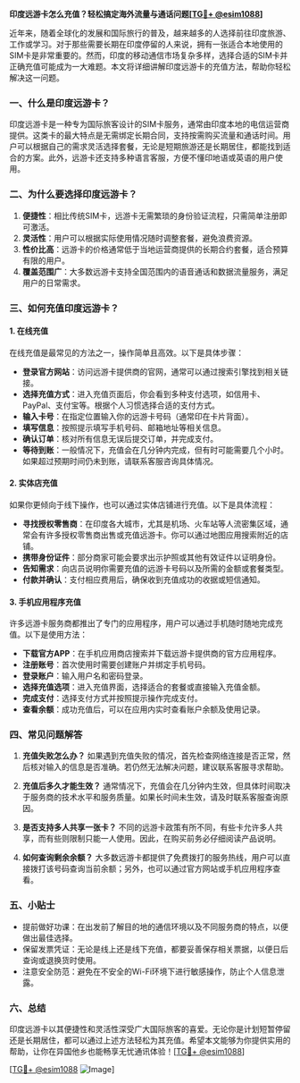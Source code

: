 **印度远游卡怎么充值？轻松搞定海外流量与通话问题[[TG💪+ @esim1088](https://t.me/s/esim1088)]**

近年来，随着全球化的发展和国际旅行的普及，越来越多的人选择前往印度旅游、工作或学习。对于那些需要长期在印度停留的人来说，拥有一张适合本地使用的SIM卡是非常重要的。然而，印度的移动通信市场复杂多样，选择合适的SIM卡并正确充值可能成为一大难题。本文将详细讲解印度远游卡的充值方法，帮助你轻松解决这一问题。

### 一、什么是印度远游卡？

印度远游卡是一种专为国际旅客设计的SIM卡服务，通常由印度本地的电信运营商提供。这类卡的最大特点是无需绑定长期合同，支持按需购买流量和通话时间。用户可以根据自己的需求灵活选择套餐，无论是短期旅游还是长期居住，都能找到适合的方案。此外，远游卡还支持多种语言客服，方便不懂印地语或英语的用户使用。

### 二、为什么要选择印度远游卡？

1. **便捷性**：相比传统SIM卡，远游卡无需繁琐的身份验证流程，只需简单注册即可激活。
2. **灵活性**：用户可以根据实际使用情况随时调整套餐，避免浪费资源。
3. **性价比高**：远游卡的价格通常低于当地运营商提供的长期合约套餐，适合预算有限的用户。
4. **覆盖范围广**：大多数远游卡支持全国范围内的语音通话和数据流量服务，满足用户的日常需求。

### 三、如何充值印度远游卡？

#### 1. 在线充值

在线充值是最常见的方法之一，操作简单且高效。以下是具体步骤：

- **登录官方网站**：访问远游卡提供商的官网，通常可以通过搜索引擎找到相关链接。
- **选择充值方式**：进入充值页面后，你会看到多种支付选项，如信用卡、PayPal、支付宝等。根据个人习惯选择合适的支付方式。
- **输入卡号**：在指定位置输入你的远游卡号码（通常印在卡片背面）。
- **填写信息**：按照提示填写手机号码、邮箱地址等相关信息。
- **确认订单**：核对所有信息无误后提交订单，并完成支付。
- **等待到账**：一般情况下，充值会在几分钟内完成，但有时可能需要几个小时。如果超过预期时间仍未到账，请联系客服咨询具体情况。

#### 2. 实体店充值

如果你更倾向于线下操作，也可以通过实体店铺进行充值。以下是具体流程：

- **寻找授权零售商**：在印度各大城市，尤其是机场、火车站等人流密集区域，通常会有许多授权零售商出售或充值远游卡。你可以通过地图应用搜索附近的店铺。
- **携带身份证件**：部分商家可能会要求出示护照或其他有效证件以证明身份。
- **告知需求**：向店员说明你需要充值的远游卡号码以及所需的金额或套餐类型。
- **付款并确认**：支付相应费用后，确保收到充值成功的收据或短信通知。

#### 3. 手机应用程序充值

许多远游卡服务商都推出了专门的应用程序，用户可以通过手机随时随地完成充值。以下是使用方法：

- **下载官方APP**：在手机应用商店搜索并下载远游卡提供商的官方应用程序。
- **注册账号**：首次使用时需要创建账户并绑定手机号码。
- **登录账户**：输入用户名和密码登录。
- **选择充值选项**：进入充值界面，选择适合的套餐或直接输入充值金额。
- **完成支付**：选择支付方式并按照提示操作完成支付。
- **查看余额**：成功充值后，可以在应用内实时查看账户余额及使用记录。

### 四、常见问题解答

1. **充值失败怎么办？**
   如果遇到充值失败的情况，首先检查网络连接是否正常，然后核对输入的信息是否准确。若仍然无法解决问题，建议联系客服寻求帮助。

2. **充值后多久才能生效？**
   通常情况下，充值会在几分钟内生效，但具体时间取决于服务商的技术水平和服务质量。如果长时间未生效，请及时联系客服查询原因。

3. **是否支持多人共享一张卡？**
   不同的远游卡政策有所不同，有些卡允许多人共享，而有些则限制只能一人使用。因此，在购买前务必仔细阅读产品说明。

4. **如何查询剩余余额？**
   大多数远游卡都提供了免费拨打的服务热线，用户可以直接拨打该号码查询当前余额；另外，也可以通过官方网站或手机应用程序查看。

### 五、小贴士

- 提前做好功课：在出发前了解目的地的通信环境以及不同服务商的特点，以便做出最佳选择。
- 保留发票凭证：无论是线上还是线下充值，都要妥善保存相关票据，以便日后查询或退换货时使用。
- 注意安全防范：避免在不安全的Wi-Fi环境下进行敏感操作，防止个人信息泄露。

### 六、总结

印度远游卡以其便捷性和灵活性深受广大国际旅客的喜爱。无论你是计划短暂停留还是长期居住，都可以通过上述方法轻松为其充值。希望本文能够为你提供实用的帮助，让你在异国他乡也能畅享无忧通讯体验！[[TG💪+ @esim1088](https://t.me/s/esim1088)] 

[[TG💪+ @esim1088](https://t.me/s/esim1088) ![Image](https://i.postimg.cc/4NQfJmqS/Snipaste-2025-05-13-00-14-12.png)]